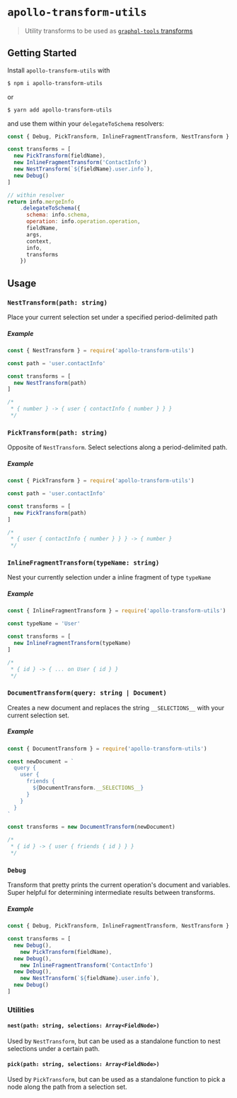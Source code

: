 # `apollo-transform-utils`
> Utility transforms to be used as [`graphql-tools` transforms](https://www.apollographql.com/docs/graphql-tools/schema-transforms#Transform)

## Getting Started
Install `apollo-transform-utils` with
```sh
$ npm i apollo-transform-utils
```
or
```sh
$ yarn add apollo-transform-utils
```
and use them within your `delegateToSchema` resolvers:
```js
const { Debug, PickTransform, InlineFragmentTransform, NestTransform } = require('apollo-transform-utils')

const transforms = [
  new PickTransform(fieldName),
  new InlineFragmentTransform('ContactInfo')
  new NestTransform(`${fieldName}.user.info`),
  new Debug()
]

// within resolver
return info.mergeInfo
    .delegateToSchema({
      schema: info.schema,
      operation: info.operation.operation,
      fieldName,
      args,
      context,
      info,
      transforms
    })
```

## Usage

### `NestTransform(path: string)`
Place your current selection set under a specified period-delimited path
##### Example
```js
const { NestTransform } = require('apollo-transform-utils')

const path = 'user.contactInfo'

const transforms = [
  new NestTransform(path)
]

/*
 * { number } -> { user { contactInfo { number } } }
 */
```

### `PickTransform(path: string)`
Opposite of `NestTransform`. Select selections along a period-delimited path.
##### Example
```js
const { PickTransform } = require('apollo-transform-utils')

const path = 'user.contactInfo'

const transforms = [
  new PickTransform(path)
]

/*
 * { user { contactInfo { number } } } -> { number }
 */
```

### `InlineFragmentTransform(typeName: string)`
Nest your currently selection under a inline fragment of type `typeName`

##### Example
```js
const { InlineFragmentTransform } = require('apollo-transform-utils')

const typeName = 'User'

const transforms = [
  new InlineFragmentTransform(typeName)
]

/*
 * { id } -> { ... on User { id } }
 */
```

### `DocumentTransform(query: string | Document)`
Creates a new document and replaces the string `__SELECTIONS__` with your current selection set.

##### Example
```js
const { DocumentTransform } = require('apollo-transform-utils')

const newDocument = `
  query {
    user {
      friends {
        ${DocumentTransform.__SELECTIONS__}
      }
    }
  }
`

const transforms = new DocumentTransform(newDocument)

/*
 * { id } -> { user { friends { id } } }
 */
```
### `Debug`
Transform that pretty prints the current operation's document and variables. Super helpful for determining intermediate results between transforms.
##### Example
```js
const { Debug, PickTransform, InlineFragmentTransform, NestTransform } = require('apollo-transform-utils')

const transforms = [
  new Debug(),
    new PickTransform(fieldName),
  new Debug(),
    new InlineFragmentTransform('ContactInfo')
  new Debug(),
    new NestTransform(`${fieldName}.user.info`),
  new Debug()
]
```


### Utilities
#### `nest(path: string, selections: Array<FieldNode>)`
Used by `NestTransform`, but can be used as a standalone function to nest selections under a certain path.

#### `pick(path: string, selections: Array<FieldNode>)`
Used by `PickTransform`, but can be used as a standalone function to pick a node along the path from a selection set.
